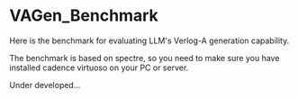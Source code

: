 # VAGen_Benchmark
Here is the benchmark for evaluating LLM's Verlog-A generation capability.

The benchmark is based on spectre, so you need to make sure you have installed cadence virtuoso on your PC or server.

Under developed...
